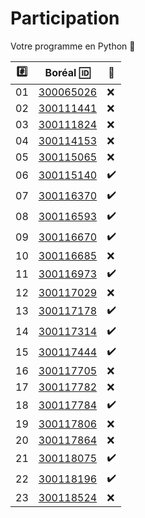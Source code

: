 # Participation

Votre programme en Python :snake:

|:hash:| Boréal :id:                | :100:              |
|------|----------------------------|--------------------| 
|   01 |  [300065026](300065026.py) | :x:                |
|   02 |  [300111441](300111441.py) | :x:                |
|   03 |  [300111824](300111824.py) | :x:                |
|   04 |  [300114153](300114153.py) | :x:                |
|   05 |  [300115065](300115065.py) | :x:                |
|   06 |  [300115140](300115140.py) | :heavy_check_mark: |
|   07 |  [300116370](300116370.py) | :heavy_check_mark: |
|   08 |  [300116593](300116593.py) | :heavy_check_mark: |
|   09 |  [300116670](300116670.py) | :heavy_check_mark: |
|   10 |  [300116685](300116685.py) | :x:                |
|   11 |  [300116973](300116973.py) | :heavy_check_mark: |
|   12 |  [300117029](300117029.py) | :x:                |
|   13 |  [300117178](300117178.py) | :heavy_check_mark: |
|   14 |  [300117314](300117314.py) | :heavy_check_mark: |
|   15 |  [300117444](300117444.py) | :heavy_check_mark: |
|   16 |  [300117705](300117705.py) | :x:                |
|   17 |  [300117782](300117782.py) | :x:                |
|   18 |  [300117784](300117784.py) | :heavy_check_mark: |
|   19 |  [300117806](300117806.py) | :x:                |
|   20 |  [300117864](300117864.py) | :x:                |
|   21 |  [300118075](300118075.py) | :heavy_check_mark: |
|   22 |  [300118196](300118196.py) |:heavy_check_mark: |
|   23 |  [300118524](300118524.py) | :x:                |

